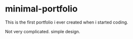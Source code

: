 # minimal-portfolio

This is the first portfolio i ever created when i started coding.

Not very complicated. simple design.
